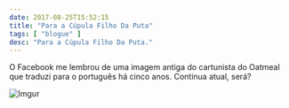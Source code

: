```yaml
---
date: 2017-08-25T15:52:15
title: "Para a Cúpula Filho Da Puta"
tags: [ "blogue" ]
desc: "Para a Cúpula Filho Da Puta."
---
```

O Facebook me lembrou de uma imagem antiga do cartunista do Oatmeal que traduzi para o português há cinco anos. Continua atual, será?

![Imgur](/images/5IJu6sa.jpg)

